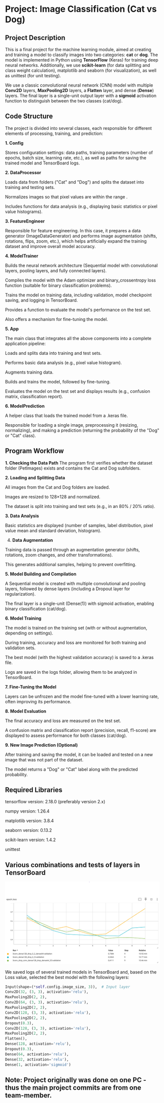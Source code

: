 # Project: Image Classification (Cat vs Dog)

## Project Description

This is a final project for the machine learning module, aimed at creating and training a model to classify images into two categories: **cat** or **dog**. The model is implemented in Python using **TensorFlow** (Keras) for training deep neural networks. Additionally, we use **scikit-learn** (for data splitting and class weight calculation), matplotlib and seaborn (for visualization), as well as unittest (for unit testing).

We use a classic convolutional neural network (CNN) model with multiple **Conv2D** layers, **MaxPooling2D** layers, a **Flatten** layer, and dense (**Dense**) layers. The final layer is a single-unit output layer with a **sigmoid** activation function to distinguish between the two classes (cat/dog).

## Code Structure

The project is divided into several classes, each responsible for different elements of processing, training, and prediction:

**1. Config**

Stores configuration settings: data paths, training parameters (number of epochs, batch size, learning rate, etc.), as well as paths for saving the trained model and TensorBoard logs.

**2. DataProcessor**

Loads data from folders ("Cat" and "Dog") and splits the dataset into training and testing sets.

Normalizes images so that pixel values are within the range .

Includes functions for data analysis (e.g., displaying basic statistics or pixel value histograms).

**3. FeatureEngineer**

Responsible for feature engineering. In this case, it prepares a data generator (ImageDataGenerator) and performs image augmentation (shifts, rotations, flips, zoom, etc.), which helps artificially expand the training dataset and improve overall model accuracy.

**4. ModelTrainer**

Builds the neural network architecture (Sequential model with convolutional layers, pooling layers, and fully connected layers).

Compiles the model with the Adam optimizer and binary_crossentropy loss function (suitable for binary classification problems).

Trains the model on training data, including validation, model checkpoint saving, and logging in TensorBoard.

Provides a function to evaluate the model's performance on the test set.

Also offers a mechanism for fine-tuning the model.

**5. App**

The main class that integrates all the above components into a complete application pipeline:

Loads and splits data into training and test sets.

Performs basic data analysis (e.g., pixel value histogram).

Augments training data.

Builds and trains the model, followed by fine-tuning.

Evaluates the model on the test set and displays results (e.g., confusion matrix, classification report).

**6. ModelPrediction**

A helper class that loads the trained model from a .keras file.

Responsible for loading a single image, preprocessing it (resizing, normalizing), and making a prediction (returning the probability of the "Dog" or "Cat" class).

## Program Workflow

**1. Checking the Data Path**
The program first verifies whether the dataset folder (PetImages) exists and contains the Cat and Dog subfolders.

**2. Loading and Splitting Data**

All images from the Cat and Dog folders are loaded.

Images are resized to 128×128 and normalized.

The dataset is split into training and test sets (e.g., in an 80% / 20% ratio).

**3. Data Analysis**

Basic statistics are displayed (number of samples, label distribution, pixel value mean and standard deviation, histogram).

4. **Data Augmentation**

Training data is passed through an augmentation generator (shifts, rotations, zoom changes, and other transformations).

This generates additional samples, helping to prevent overfitting.

**5. Model Building and Compilation**

A Sequential model is created with multiple convolutional and pooling layers, followed by dense layers (including a Dropout layer for regularization).

The final layer is a single-unit (Dense(1)) with sigmoid activation, enabling binary classification (cat/dog).

**6. Model Training**

The model is trained on the training set (with or without augmentation, depending on settings).

During training, accuracy and loss are monitored for both training and validation sets.

The best model (with the highest validation accuracy) is saved to a .keras file.

Logs are saved in the logs folder, allowing them to be analyzed in TensorBoard.

**7. Fine-Tuning the Model**

Layers can be unfrozen and the model fine-tuned with a lower learning rate, often improving its performance.

**8. Model Evaluation**

The final accuracy and loss are measured on the test set.

A confusion matrix and classification report (precision, recall, f1-score) are displayed to assess performance for both classes (cat/dog).

**9. New Image Prediction (Optional)**

After training and saving the model, it can be loaded and tested on a new image that was not part of the dataset.

The model returns a "Dog" or "Cat" label along with the predicted probability.

## Required Libraries

tensorflow version: 2.18.0 (preferably version 2.x)

numpy version: 1.26.4

matplotlib version: 3.8.4

seaborn version: 0.13.2

scikit-learn version: 1.4.2

unittest

## Various combinations and tests of layers in TensorBoard

![Testing Various Layer Combinations in TensorBoard](tensorboard.png)


We saved logs of several trained models in TensorBoard and, based on the Loss value, selected the best model with the following layers:
```python
Input(shape=(*self.config.image_size, 3)),  # Input layer
Conv2D(32, (3, 3), activation='relu'),
MaxPooling2D(2, 2),
Conv2D(64, (3, 3), activation='relu'),
MaxPooling2D(2, 2),
Conv2D(128, (3, 3), activation='relu'),
MaxPooling2D(2, 2),
Dropout(0.3),
Conv2D(128, (3, 3), activation='relu'),
MaxPooling2D(2, 2),
Flatten(),
Dense(128, activation='relu'),
Dropout(0.3),
Dense(64, activation='relu'),
Dense(32, activation='relu'),
Dense(1, activation='sigmoid')
```

## Note: Project originally was done on one PC - thus the main project commits are from one team-member.
